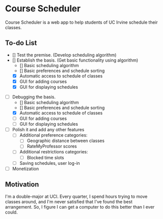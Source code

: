 Course Scheduler
================

Course Scheduler is a web app to help students of UC Irvine schedule their classes.

To-do List
----------
- [] Test the premise. (Develop scheduling algorithm)
- [] Establish the basis. (Get basic functionality using algorithm)
  - [] Basic scheduling algorithm
  - [] Basic preferences and schedule sorting
  - [x] Automatic access to schedule of classes
  - [x] GUI for adding courses
  - [x] GUI for displaying schedules
- [ ] Debugging the basis.
  - [] Basic scheduling algorithm
  - [] Basic preferences and schedule sorting
  - [x] Automatic access to schedule of classes
  - [ ] GUI for adding courses
  - [ ] GUI for displaying schedules
- [ ] Polish it and add any other features
  - [ ] Additional preference categories:
    - [ ] Geographic distance between classes
    - [ ] RateMyProfessor scores
  - [ ] Additional restrictions categories:
    - [ ] Blocked time slots
  - [ ] Saving schedules, user log-in
- [ ] Monetization

Motivation
----------

I'm a double-major at UCI. Every quarter, I spend hours trying to move classes around, and I'm never satisfied that I've found the best arrangement. So, I figure I can get a computer to do this better than I ever could.
